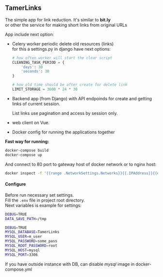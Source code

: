 ## TamerLinks   
The simple app for link reduction. It's similar to __bit.ly__  
or other the service for making short links from original URLs 


App include next option:   
- Celery worker periodic delete old resources (links)  
    for this a settings.py in django have next options:  
    ```python
    # how often worker will start the clear script
    CLEANING_TASK_PERIOD = {
        'days': 30
        'seconds': 30
    }
    
    # how old time should be after create for delete link
    LIMIT_STORAGE = 3600 * 24 * 30
    ```
- Backend app (from Django) with API endpoinds for create and getting links of current session.   
  
    List links use pagination and access by session only.
- web client on Vue.
- Docker config for running the applications together

**Fast way for running:**
```sh 
docker-compose build  
docker-compose up  
```
And connect to 80 port to gateway host of docker network or to nginx host:
```sh
docker inspect -f '{{range .NetworkSettings.Networks}}{{.IPAddress}}{{end}}' tamerlinks_nginx
```

#### Configure
Before run necessary set settings.  
Fill the `.env` file in project root directory.  
Next variables is example for settings:
```sh
DEBUG=TRUE
DATA_SAVE_PATH=/tmp

DEBUG=TRUE
MYSQL_DATABASE=TamerLinks
MYSQL_USER=m_user
MYSQL_PASSWORD=some_pass
MYSQL_ROOT_PASSWORD=root
MYSQL_HOST=mysql
MYSQL_PORT=3306
```
If you have outside instance with DB, can disable _mysql_ image in docker-compose.yml  
